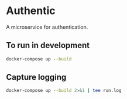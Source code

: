 # Authentic

A microservice for authentication.

## To run in development

```bash
docker-compose up --build
```

## Capture logging

```bash
docker-compose up --build 2>&1 | tee run.log
```
